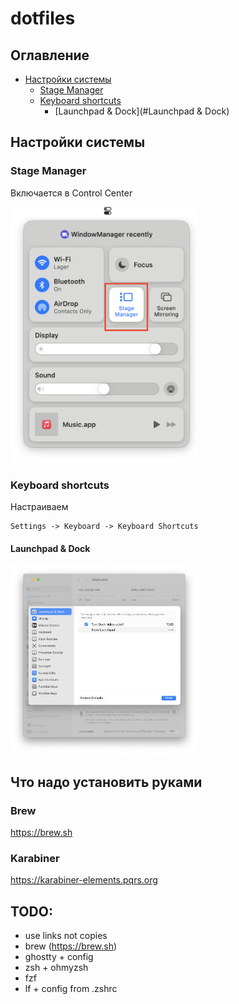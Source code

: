 # dotfiles

## Оглавление

- [Настройки системы](#настройки-системы)
    - [Stage Manager](#stage-manager)
    - [Keyboard shortcuts](#keyboard-shortcuts)
        - [Launchpad & Dock](#Launchpad & Dock)

## Настройки системы

### Stage Manager

Включается в Control Center

<img src="./macos/stage-manager.png" width="300"/>

### Keyboard shortcuts
Настраиваем 
```
Settings -> Keyboard -> Keyboard Shortcuts
```

#### Launchpad & Dock
<img src="./macos/launchpad-and-dock.png" width="300"/>

<!-- -  ![Launchpad & Dock](./macos/1.png)
- [Mission Control](2.png)
- [Keyboard](3.1.png) (Move focus to next window is important)
- [Input Sources](4.png)
- [Spotlight](5.png)
- [Function Keys](6.png)
- [Modifier Keys](7.png) -->

## Что надо установить руками

### Brew

https://brew.sh

### Karabiner

https://karabiner-elements.pqrs.org

## TODO:
- use links not copies
- brew (https://brew.sh)
- ghostty + config
- zsh + ohmyzsh
- fzf
- lf + config from .zshrc
